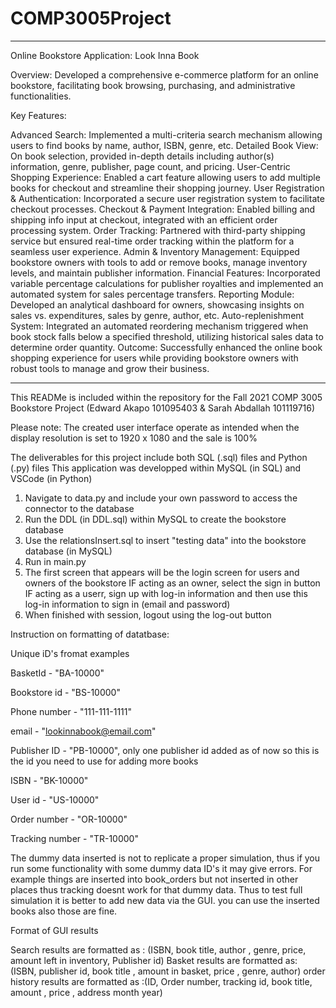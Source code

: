 # COMP3005Project

*******************************************************
Online Bookstore Application: Look Inna Book

Overview: Developed a comprehensive e-commerce platform for an online bookstore, facilitating book browsing, purchasing, and administrative functionalities.

Key Features:

Advanced Search: Implemented a multi-criteria search mechanism allowing users to find books by name, author, ISBN, genre, etc.
Detailed Book View: On book selection, provided in-depth details including author(s) information, genre, publisher, page count, and pricing.
User-Centric Shopping Experience: Enabled a cart feature allowing users to add multiple books for checkout and streamline their shopping journey.
User Registration & Authentication: Incorporated a secure user registration system to facilitate checkout processes.
Checkout & Payment Integration: Enabled billing and shipping info input at checkout, integrated with an efficient order processing system.
Order Tracking: Partnered with third-party shipping service but ensured real-time order tracking within the platform for a seamless user experience.
Admin & Inventory Management: Equipped bookstore owners with tools to add or remove books, manage inventory levels, and maintain publisher information.
Financial Features: Incorporated variable percentage calculations for publisher royalties and implemented an automated system for sales percentage transfers.
Reporting Module: Developed an analytical dashboard for owners, showcasing insights on sales vs. expenditures, sales by genre, author, etc.
Auto-replenishment System: Integrated an automated reordering mechanism triggered when book stock falls below a specified threshold, utilizing historical sales data to determine order quantity.
Outcome: Successfully enhanced the online book shopping experience for users while providing bookstore owners with robust tools to manage and grow their business.
*******************************************************

This READMe is included within the repository for the Fall 2021 COMP 3005 Bookstore Project (Edward Akapo 101095403 &amp; Sarah Abdallah 101119716)

Please note: The created user interface operate as intended when the display resolution
is set to 1920 x 1080 and the sale is 100%

The deliverables for this project include both SQL (.sql) files and Python (.py) files
This application was developped within MySQL (in SQL) and VSCode (in Python)

1. Navigate to data.py and include your own password to access the connector to the database
2. Run the DDL (in DDL.sql) within MySQL to create the bookstore database
3. Use the relationsInsert.sql to insert "testing data" into the bookstore database (in MySQL)
4. Run in main.py
5. The first screen that appears will be the login screen for users and owners of the bookstore
   IF acting as an owner, select the sign in button
   IF acting as a userr, sign up with log-in information and then use this log-in information to sign in (email and password)
6. When finished with session, logout using the log-out button

Instruction on formatting of datatbase:

Unique iD's fromat examples

BasketId - "BA-10000"

Bookstore id - "BS-10000"

Phone number - "111-111-1111"

email - "lookinnabook@email.com"

Publisher ID - "PB-10000", only one publisher id added as of now so this is the id you need to use for adding more books

ISBN - "BK-10000"

User id - "US-10000"

Order number -  "OR-10000"

Tracking number - "TR-10000"


The dummy data inserted is not to replicate a proper simulation, thus if you run some functionality with some dummy data ID's it may give errors. For example things are inserted into book_orders but not inserted in other places thus tracking doesnt work for that dummy data.
Thus to test full simulation it is better to add new data via the GUI. you can use the inserted books also those are fine.


Format of GUI results

Search results are formatted as : (ISBN, book title, author , genre, price, amount left in inventory, Publisher id)
Basket results are formatted as: (ISBN, publisher id, book title , amount in basket, price , genre, author)
order history results are formatted as :(ID, Order number, tracking id, book title, amount , price , address month year)


